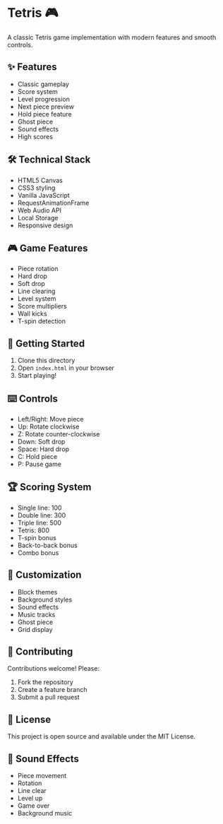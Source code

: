 # Tetris 🎮

A classic Tetris game implementation with modern features and smooth controls.

## ✨ Features

- Classic gameplay
- Score system
- Level progression
- Next piece preview
- Hold piece feature
- Ghost piece
- Sound effects
- High scores

## 🛠️ Technical Stack

- HTML5 Canvas
- CSS3 styling
- Vanilla JavaScript
- RequestAnimationFrame
- Web Audio API
- Local Storage
- Responsive design

## 🎮 Game Features

- Piece rotation
- Hard drop
- Soft drop
- Line clearing
- Level system
- Score multipliers
- Wall kicks
- T-spin detection

## 🚀 Getting Started

1. Clone this directory
2. Open `index.html` in your browser
3. Start playing!

## ⌨️ Controls

- Left/Right: Move piece
- Up: Rotate clockwise
- Z: Rotate counter-clockwise
- Down: Soft drop
- Space: Hard drop
- C: Hold piece
- P: Pause game

## 🏆 Scoring System

- Single line: 100
- Double line: 300
- Triple line: 500
- Tetris: 800
- T-spin bonus
- Back-to-back bonus
- Combo bonus

## 🎨 Customization

- Block themes
- Background styles
- Sound effects
- Music tracks
- Ghost piece
- Grid display

## 🤝 Contributing

Contributions welcome! Please:
1. Fork the repository
2. Create a feature branch
3. Submit a pull request

## 📝 License

This project is open source and available under the MIT License.

## 🎵 Sound Effects

- Piece movement
- Rotation
- Line clear
- Level up
- Game over
- Background music
